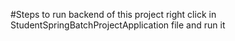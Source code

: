 #Steps to run backend of this project
right click in StudentSpringBatchProjectApplication file and run it
